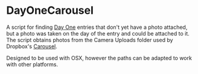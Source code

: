 DayOneCarousel
========

A script for finding [Day One](http://dayoneapp.com) entries that don't yet have a photo attached, but a photo was taken on the day of the entry and could be attached to it. The script obtains photos from the Camera Uploads folder used by Dropbox's [Carousel](https://carousel.dropbox.com).

Designed to be used with OSX, however the paths can be adapted to work with other platforms.
